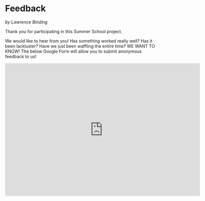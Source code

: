 # Feedback
_by Lawrence Binding_

Thank you for participating in this Summer School project. 

We would like to hear from you! Has something worked really well? Has it been lackluster? Have we just been waffling the entire time? WE WANT TO KNOW! The below Google Form will allow you to submit anonymous feedback to us!

<div class="iframe-container">
<iframe src="https://docs.google.com/forms/d/e/1FAIpQLScZWnH4Tr_2F96PBW6kyTMCanLTuggprIuuc12ZvOV8ZZbMMA/viewform?embedded=true" width="640" height="435" frameborder="0" marginheight="0" marginwidth="0">Loading…</iframe>
</div>

